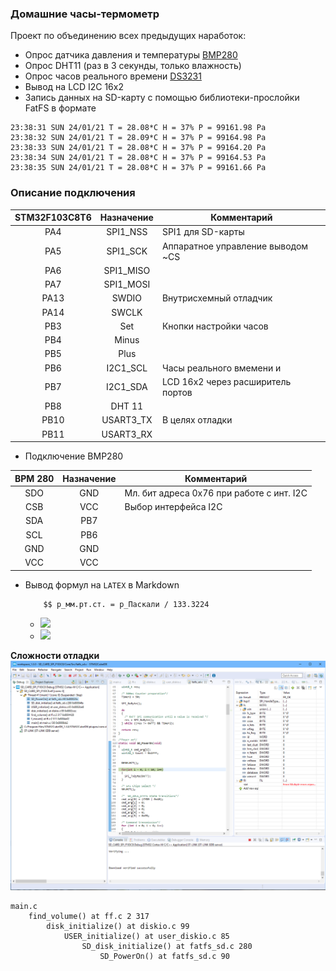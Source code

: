 ### Домашние часы-термометр

Проект по объединению всех предыдущих наработок:

- Опрос датчика давления и температуры [BMP280](../literature/sensors/bst-bmp280-ds001.pdf)   
- Опрос DHT11 (раз в 3 секунды, только влажность)
- Опрос часов реального времени [DS3231](../literature/sensors/DS3231.pdf)
- Вывод на LCD I2C 16x2
- Запись данных на SD-карту с помощью библиотеки-прослойки FatFS в формате

```
23:38:31 SUN 24/01/21 T = 28.08*C H = 37% P = 99161.98 Pa
23:38:32 SUN 24/01/21 T = 28.09*C H = 37% P = 99164.98 Pa
23:38:33 SUN 24/01/21 T = 28.08*C H = 37% P = 99164.20 Pa
23:38:34 SUN 24/01/21 T = 28.08*C H = 37% P = 99164.53 Pa
23:38:35 SUN 24/01/21 T = 28.08*C H = 37% P = 99161.66 Pa
```

### Описание подключения

| STM32F103C8T6 | Назначение | Комментарий |
| :-----:       | :------:   | -------     |
| PA4			| SPI1_NSS   | SPI1 для SD-карты  |
| PA5			| SPI1_SCK   | Аппаратное управление выводом ~CS|
| PA6			| SPI1_MISO  ||
| PA7			| SPI1_MOSI  ||
| PA13          | SWDIO      |  Внутрисхемный отладчик |
| PA14          | SWCLK      ||
| PB3           | Set        | Кнопки настройки часов  |
| PB4           | Minus      ||
| PB5           | Plus       ||
| PB6           | I2C1_SCL   | Часы реального вмемени и  |
| PB7           | I2C1_SDA   | LCD 16x2 через расширитель портов|
| PB8           | DHT 11     ||
| PB10          | USART3_TX  | В целях отладки |
| PB11          | USART3_RX  ||


- Подключение BMP280

| BPM 280       | Назначение | Комментарий |
| :-----:       | :--------: | --- |
| SDO			| GND        | Мл. бит адреса 0x76 при работе с инт. I2C |
| CSB			| VCC        | Выбор интерфейса I2C |
| SDA			| PB7        ||
| SCL			| PB6        ||
| GND           | GND        ||
| VCC           | VCC        ||

<style TYPE="text/css">
code.has-jax {font: inherit; font-size: 100%; background: inherit; border: inherit;}
</style>
<script type="text/x-mathjax-config">
MathJax.Hub.Config({
    tex2jax: {
        inlineMath: [['$','$'], ['\\(','\\)']],
        skipTags: ['script', 'noscript', 'style', 'textarea', 'pre'] // removed 'code' entry
    }
});
MathJax.Hub.Queue(function() {
    var all = MathJax.Hub.getAllJax(), i;
    for(i = 0; i < all.length; i += 1) {
        all[i].SourceElement().parentNode.className += ' has-jax';
    }
});
</script>
<script type="text/javascript" src="https://cdnjs.cloudflare.com/ajax/libs/mathjax/2.7.4/MathJax.js?config=TeX-AMS_HTML-full"></script>


- Вывод формул на `LATEX` в Markdown
    ```text
        $$ p_мм.рт.ст. = p_Паскали / 133.3224
    ```
    + <img src="https://render.githubusercontent.com/render/math?math=p_{mm} = \frac{ p_{Pascals} }{ 133.3224 }">
    + <img src="https://render.githubusercontent.com/render/math?math=e^{i \pi} = -1">



**Сложности отладки**
![](./debug.PNG)

    main.c
        find_volume() at ff.c 2 317
            disk_initialize() at diskio.c 99
                USER_initialize() at user_diskio.c 85
                    SD_disk_initialize() at fatfs_sd.c 280
                        SD_PowerOn() at fatfs_sd.c 90